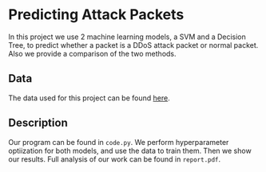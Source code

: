 # Predicting Attack Packets

In this project we use 2 machine learning models, a SVM and a Decision Tree, to predict whether a packet is a DDoS attack packet or normal packet. Also we provide a comparison of the two methods.

## Data

The data used for this project can be found [here](http://kdd.ics.uci.edu/databases/kddcup99/kddcup99.html).

## Description

Our program can be found in `code.py`. We perform hyperparameter optiization for both models, and use the data to train them. Then we show our results. Full analysis of our work can be found in `report.pdf`.
